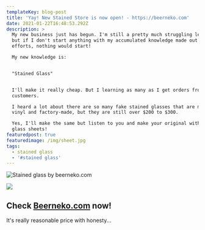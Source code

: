 ```yaml
---
templateKey: blog-post
title: 'Yay! New Stained Store is now open! - https://beerneko.com'
date: 2021-01-22T16:48:53.292Z
description: >
  My new business just has begun. I'm still a pretty much struggling learner,
  but if I don't start anything with my accumulated knowledge made out of my
  efforts, nothing would start! 

  My new knowledge is:


  "Stained Glass"


  I'll make it really cheap. But I learning as many as I get orders from
  customers. 

  I heard a lot about there are so many fake stained glasses that are made of
  vinyl and factory-made, but they are still over $200 to $300. 

  Yes, I'll make the same but listen to you and make your original with real
  glass sheets!
featuredpost: true
featuredimage: /img/sheet.jpg
tags:
  - stained glass
  - '#stained glass'
---
```

![Stained glass by beerneko.com](/img/img_2140.jpeg "Joseph and Circus")

![](/img/img_2130.jpeg)

## **Check** [**Beerneko.com**](https://www.beerneko.com/) **now!**

It's really reasonable price with honesty...
